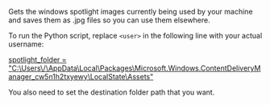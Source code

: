 Gets the windows spotlight images currently being used by your machine and saves them as .jpg files so you can use them elsewhere.

To run the Python script, replace `<user>` in the following line with your actual username:

<u>spotlight_folder = "C:\\Users\\/<user/>\\AppData\\Local\\Packages\\Microsoft.Windows.ContentDeliveryManager_cw5n1h2txyewy\\LocalState\\Assets"</u>

You also need to set the destination folder path that you want.
